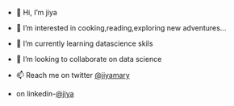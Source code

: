 - 👋 Hi, I’m jiya


- 👀 I’m interested in cooking,reading,exploring new adventures...
- 🌱 I’m currently learning datascience skils
- 💞️ I’m looking to collaborate on data science
- 📫 Reach me  on twitter [@jiyamary](https://twitter.com/jiyamary) 

- on linkedin-[@jiya](https://www.linkedin.com/in/jiya-mary-joseph-a3892a218/)

